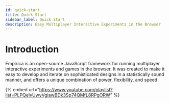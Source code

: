 ```yaml
---
id: quick-start
title: Quick Start
sidebar_label: Quick Start
description: Easy Multiplayer Interactive Experiments in the Browser
---
```


# Introduction

Empirica is an open-source JavaScript framework for running multiplayer interactive experiments and games in the browser. It was created to make it easy to develop and iterate on sophisticated designs in a statistically sound manner, and offers a unique combination of power, flexibility, and speed.

{% embed url="https://www.youtube.com/playlist?list=PLPQelvUwyVgiawBDk3Sp74QMfL8RPgORW" %}



